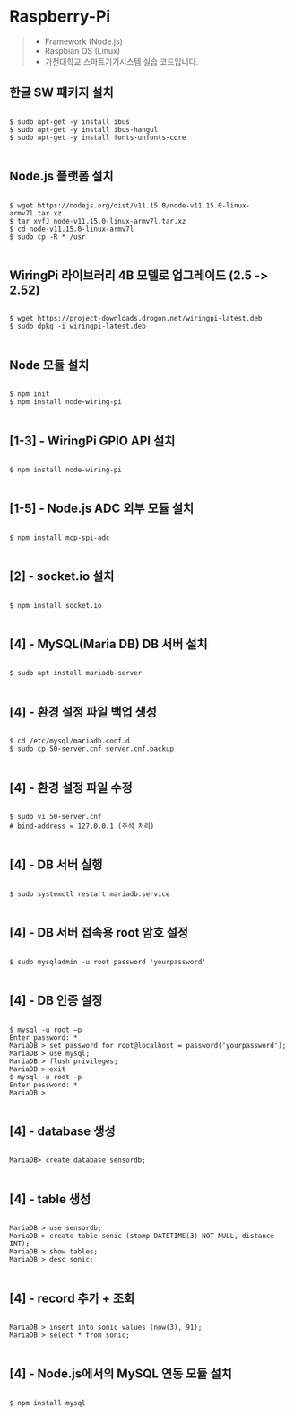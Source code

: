 # Raspberry-Pi
> * Framework (Node.js)
> * Raspbian OS (Linux)
> * 가천대학교 스마트기기시스템 실습 코드입니다.
## 한글 SW 패키지 설치
<pre>
<code>
$ sudo apt-get -y install ibus
$ sudo apt-get -y install ibus-hangul
$ sudo apt-get -y install fonts-unfonts-core
</code>
</pre>
## Node.js 플랫폼 설치
<pre>
<code>
$ wget https://nodejs.org/dist/v11.15.0/node-v11.15.0-linux-armv7l.tar.xz
$ tar xvfJ node-v11.15.0-linux-armv7l.tar.xz
$ cd node-v11.15.0-linux-armv7l
$ sudo cp -R * /usr
</code>
</pre>
## WiringPi 라이브러리 4B 모델로 업그레이드 (2.5 -> 2.52)
<pre>
<code>
$ wget https://project-downloads.drogon.net/wiringpi-latest.deb
$ sudo dpkg -i wiringpi-latest.deb
</code>
</pre>
## Node 모듈 설치
<pre>
<code>
$ npm init
$ npm install node-wiring-pi
</code>
</pre>
## [1-3] - WiringPi GPIO API 설치
<pre>
<code>
$ npm install node-wiring-pi
</code>
</pre>
## [1-5] - Node.js ADC 외부 모듈 설치
<pre>
<code>
$ npm install mcp-spi-adc
</code>
</pre>
## [2] - socket.io 설치
<pre>
<code>
$ npm install socket.io
</code>
</pre>
## [4] - MySQL(Maria DB) DB 서버 설치
<pre>
<code>
$ sudo apt install mariadb-server
</code>
</pre>
## [4] - 환경 설정 파일 백업 생성
<pre>
<code>
$ cd /etc/mysql/mariadb.conf.d
$ sudo cp 50-server.cnf server.cnf.backup
</code>
</pre>
## [4] - 환경 설정 파일 수정
<pre>
<code>
$ sudo vi 50-server.cnf 
# bind-address = 127.0.0.1 (주석 처리)
</code>
</pre>
## [4] - DB 서버 실행
<pre>
<code>
$ sudo systemctl restart mariadb.service
</code>
</pre>
## [4] - DB 서버 접속용 root 암호 설정
<pre>
<code>
$ sudo mysqladmin -u root password 'yourpassword'
</code>
</pre>
## [4] - DB 인증 설정
<pre>
<code>
$ mysql -u root –p
Enter password: *
MariaDB > set password for root@localhost = password('yourpassword');
MariaDB > use mysql;
MariaDB > flush privileges;
MariaDB > exit
$ mysql -u root -p
Enter password: *
MariaDB >
</code>
</pre>
## [4] - database 생성
<pre>
<code>
MariaDB> create database sensordb;
</code>
</pre>
## [4] - table 생성
<pre>
<code>
MariaDB > use sensordb;
MariaDB > create table sonic (stamp DATETIME(3) NOT NULL, distance INT);
MariaDB > show tables;
MariaDB > desc sonic;
</code>
</pre>
## [4] - record 추가 + 조회
<pre>
<code>
MariaDB > insert into sonic values (now(3), 91);
MariaDB > select * from sonic;
</code>
</pre>
## [4] - Node.js에서의 MySQL 연동 모듈 설치
<pre>
<code>
$ npm install mysql
</code>
</pre>